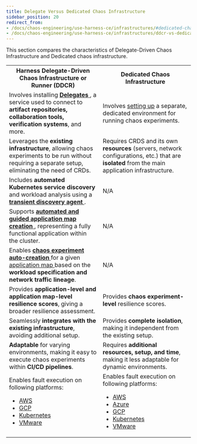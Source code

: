 ```yaml
---
title: Delegate Versus Dedicated Chaos Infrastructure
sidebar_position: 20
redirect_from:
- /docs/chaos-engineering/use-harness-ce/infrastructures/#dedicated-chaos-infrastructure-versus-harness-delegate-driven-chaos-infrastructure
- /docs/chaos-engineering/use-harness-ce/infrastructures/ddcr-vs-dedicated
---
```


This section compares the characteristics of Delegate-Driven Chaos Infrastructure and Dedicated chaos infrastructure.

<table>
  <tr>
    <th>Harness Delegate-Driven Chaos Infrastructure or Runner (DDCR)</th>
    <th>Dedicated Chaos Infrastructure</th>
  </tr>
  <tr>
    <td>Involves installing <a href="https://developer.harness.io/docs/chaos-engineering/use-harness-ce/infrastructures/types/ddcr#what-is-ddcr"><strong>Delegates</strong> </a>, a service used to connect to <strong>artifact repositories, collaboration tools, verification systems</strong>, and more.</td>
    <td>Involves <a href="https://developer.harness.io/docs/chaos-engineering/use-harness-ce/infrastructures/enable-disable#using-dedicated-chaos-infrastructure">setting up</a> a separate, dedicated environment for running chaos experiments.</td>
  </tr>
  <tr>
    <td>Leverages the <strong>existing infrastructure</strong>, allowing chaos experiments to be run without requiring a separate setup, eliminating the need of CRDs.</td>
    <td>Requires CRDS and its own <strong>resources</strong> (servers, network configurations, etc.) that are <strong>isolated</strong> from the main application infrastructure.</td>
  </tr>
  <tr>
    <td>Includes <strong>automated Kubernetes service discovery</strong> and workload analysis using a <a href="https://developer.harness.io/docs/chaos-engineering/use-harness-ce/service-discovery#how-does-harness-ce-leverage-discovered-services"><strong>transient discovery agent</strong> </a>.</td>
    <td>N/A</td>
  </tr>
  <tr>
    <td>Supports <a href="https://developer.harness.io/docs/chaos-engineering/getting-started/onboarding/"><strong>automated and guided application map creation</strong> </a>, representing a fully functional application within the cluster.</td>
    <td>N/A</td>
  </tr>
  <tr>
    <td>Enables <a href="https://developer.harness.io/docs/chaos-engineering/use-harness-ce/infrastructures/#auto-create-experiments"><strong>chaos experiment auto-creation</strong> </a> for a given <a href="https://developer.harness.io/docs/platform/application-map/"> application map </a> based on the <strong>workload specification and network traffic lineage</strong>.</td>
    <td>N/A</td>
  </tr>
  <tr>
    <td>Provides <strong>application-level and application map-level resilience scores</strong>, giving a broader resilience assessment.</td>
    <td>Provides <strong>chaos experiment-level</strong> resilience scores.</td>
  </tr>
  <tr>
    <td>Seamlessly <strong>integrates with the existing infrastructure</strong>, avoiding additional setup.</td>
    <td>Provides <strong>complete isolation</strong>, making it independent from the existing setup.</td>
  </tr>
  <tr>
    <td><strong>Adaptable</strong> for varying environments, making it easy to execute chaos experiments within <strong>CI/CD pipelines</strong>.</td>
    <td>Requires <strong>additional resources, setup, and time</strong>, making it less adaptable for dynamic environments.</td>
  </tr>
  <tr>
  <td> Enables fault execution on following platforms:
  <ul><li><a href="https://developer.harness.io/docs/chaos-engineering/use-harness-ce/chaos-faults/aws/">AWS</a></li>
  <li><a href="https://developer.harness.io/docs/chaos-engineering/use-harness-ce/chaos-faults/gcp/">GCP</a></li>
  <li><a href="https://developer.harness.io/docs/chaos-engineering/use-harness-ce/chaos-faults/kubernetes/">Kubernetes</a></li>
  <li><a href="https://developer.harness.io/docs/chaos-engineering/use-harness-ce/chaos-faults/vmware/">VMware</a></li></ul></td>
  <td> Enables fault execution on following platforms:
  <ul><li><a href="https://developer.harness.io/docs/chaos-engineering/use-harness-ce/chaos-faults/aws/">AWS</a></li>
  <li><a href="https://developer.harness.io/docs/chaos-engineering/use-harness-ce/chaos-faults/azure/">Azure</a></li>
  <li><a href="https://developer.harness.io/docs/chaos-engineering/use-harness-ce/chaos-faults/gcp/">GCP</a></li>
  <li><a href="https://developer.harness.io/docs/chaos-engineering/use-harness-ce/chaos-faults/kubernetes/">Kubernetes</a></li>
  <li><a href="https://developer.harness.io/docs/chaos-engineering/use-harness-ce/chaos-faults/vmware/">VMware </a></li></ul></td>
  </tr>
</table>